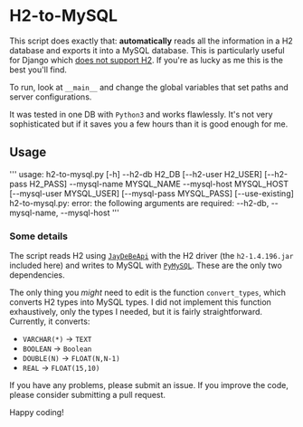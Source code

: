 # H2-to-MySQL

This script does exactly that: **automatically** reads all the information in a H2 database and exports it into a MySQL database. This is particularly useful for Django which [does not support H2](https://stackoverflow.com/questions/46671380/django-admin-interface-for-h2-database). If you're as lucky as me this is the best you'll find.

To run, look at `__main__` and change the global variables that set paths and server configurations.

It was tested in one DB with `Python3` and works flawlessly. It's not very sophisticated but if it saves you a few hours than it is good enough for me.

## Usage
'''
usage: h2-to-mysql.py [-h] --h2-db H2_DB [--h2-user H2_USER]
                      [--h2-pass H2_PASS] --mysql-name MYSQL_NAME --mysql-host
                      MYSQL_HOST [--mysql-user MYSQL_USER]
                      [--mysql-pass MYSQL_PASS] [--use-existing]
h2-to-mysql.py: error: the following arguments are required: --h2-db, --mysql-name, --mysql-host
'''

### Some details

The script reads H2 using [`JayDeBeApi`](https://pypi.python.org/pypi/JayDeBeApi/) with the H2 driver (the `h2-1.4.196.jar` included here) and writes to MySQL with [`PyMySQL`](https://github.com/PyMySQL/PyMySQL). These are the only two dependencies.

The only thing you *might* need to edit is the function `convert_types`, which converts H2 types into MySQL types. I did not implement this function exhaustively, only the types I needed, but it is fairly straightforward. Currently, it converts:

* `VARCHAR(*)` -> `TEXT`
* `BOOLEAN` -> `Boolean`
* `DOUBLE(N)` -> `FLOAT(N,N-1)`
* `REAL` -> `FLOAT(15,10)`

If you have any problems, please submit an issue. If you improve the code, please consider submitting a pull request.

Happy coding!

